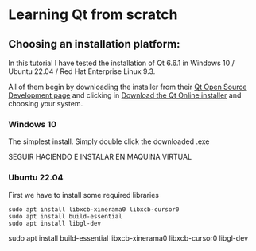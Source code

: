 # Learning Qt from scratch



## Choosing an installation platform:

In this tutorial I have tested the installation of Qt 6.6.1 in Windows 10 / Ubuntu 22.04 / Red Hat Enterprise Linux 9.3.

All of them begin by downloading the installer from their [Qt Open Source Development page](https://www.qt.io/download-open-source) and clicking in [Download the Qt Online installer](https://www.qt.io/download-qt-installer-oss) and choosing your system.

### Windows 10

The simplest install. Simply double click the downloaded .exe

SEGUIR HACIENDO E INSTALAR EN MAQUINA VIRTUAL

### Ubuntu 22.04

First we have to install some required libraries

```
sudo apt install libxcb-xinerama0 libxcb-cursor0
sudo apt install build-essential
sudo apt install libgl-dev
```

sudo apt install build-essential libxcb-xinerama0 libxcb-cursor0 libgl-dev



